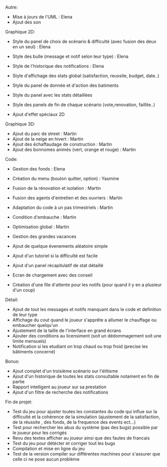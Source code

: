 
Autre:
- Mise à jours de l'UML : Elena
- Ajout des son




Graphique 2D:

- Style du panel de choix de scénario & difficulté (avec fusion des deux en un seul) : Elena
- Style des bulle (message et notif selon leur type) : Elena
- Style de l'historique des notifications : Elena

- Style d'affichage des stats global (satisfaction, reussite, budget, date..)
- Style du panel de donnée et d'action des batiments
- Style du panel avec les stats détaillées
- Style des panels de fin de chaque scénario (vote,renovation, faillite..)
- Ajout d'effet spéciaux 2D





Graphique 3D:
- Ajout du parc de street : Martin
- Ajout de la neige en hivert : Martin
- Ajout des échaffaudage de construction : Martin
- Ajout des bonnomes animés (vert, orange et rouge) : Martin





Code:

- Gestion des fonds : Elena
- Création du menu (bouton quitter, option) : Yasmine

- Fusion de la rénovation et isolation : Martin
- Fusion des agents d'entretien et des ouvriers : Martin
- Adaptation du code à un pas trimestriels : Martin
- Condition d'embauche : Martin
- Optimisation global : Martin


- Gestion des grandes vacances
- Ajout de quelque évenements aléatoire simple
- Ajout d'un tutoriel si la difficulté est facile
- Ajout d'un panel récapitulatif de stat détaillé
- Ecran de chargement avec des conseil 
- Création d'une file d'attente pour les notifs (pour quand il y en a plusieur d'un coup)





Détail:
- Ajout de tout les messages et notifs manquant dans le code et definition de leur type
- Affichage du cout quand le joueur s'apprête a allumer le chauffage ou embaucher quelqu'un
- Ajustement de la taille de l'interface en grand écrans
- Ajouter des conditions au licensiment (soit un dédommagement soit une limite mensuels)
- Notification si les etudiant on trop chaud ou trop froid (precise les bâtiments concerné)





Bonus:
- Ajout complet d'un troisième scénario sur l'élitisme
- Ajout d'un historique de toutes les stats consultable notament en fin de partie
- Rapport intelligent au joueur sur sa prestation
- Ajout d'un filtre de recherche des notifications





Fin de projet:
- Test du jeu pour ajuster toutes les constantes du code qui influe sur la difficulté et la cohérence 
de la simulation (ajustement de la satisfaction, de la réussite , des fonds, de la frequence des events ect...)
- Test pour rechercher les abus du système (pas des bugs) possible par le joueur pour les corrigés 
- Revu des textes afficher au joueur ainsi que des fautes de francais
- Test du jeu pour détécter et corriger tout les bugs
- Compilation et mise en ligne du jeu
- Test de la version compiler sur différentes machines pour s'assurer que celle ci ne pose aucun problème